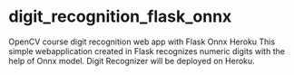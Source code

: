 # digit_recognition_flask_onnx
OpenCV course digit recognition web app with Flask Onnx Heroku
This simple webapplication created in Flask recognizes numeric digits with the help of Onnx model. Digit Recognizer will be deployed on Heroku.
